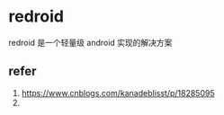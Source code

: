 # redroid

redroid 是一个轻量级 android 实现的解决方案

## refer

1. https://www.cnblogs.com/kanadeblisst/p/18285095
2. 